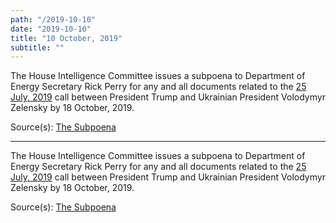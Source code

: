 ```yaml
---
path: "/2019-10-10"
date: "2019-10-10"
title: "10 October, 2019"
subtitle: ""
---
```


The House Intelligence Committee issues a subpoena to Department of Energy Secretary Rick Perry for any and all documents related to the <a href="#2019-07-25">25 July, 2019</a> call between President Trump and Ukrainian President Volodymyr Zelensky by 18 October, 2019.

<span class="sources">
Source(s): <a href="https://oversight.house.gov/sites/democrats.oversight.house.gov/files/documents/2019-10-10.EEC%20Engel%20Schiff%20to%20Perry-DOE%20Joint%20Cover%20Letter%20re%20Subpoena.pdf" target="_blank" rel="noopener noreferrer">The Subpoena</a>
</span>

---

The House Intelligence Committee issues a subpoena to Department of Energy Secretary Rick Perry for any and all documents related to the <a href="#2019-07-25">25 July, 2019</a> call between President Trump and Ukrainian President Volodymyr Zelensky by 18 October, 2019.

<span class="sources">
Source(s): <a href="https://oversight.house.gov/sites/democrats.oversight.house.gov/files/documents/2019-10-10.EEC%20Engel%20Schiff%20to%20Perry-DOE%20Joint%20Cover%20Letter%20re%20Subpoena.pdf" target="_blank" rel="noopener noreferrer">The Subpoena</a>
</span>
